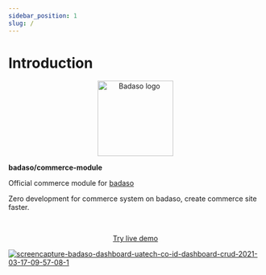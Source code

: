 ```yaml
---
sidebar_position: 1
slug: /
---
```


# Introduction

<p align="center">
  <a href="https://badaso-docs.uatech.co.id/">
    <img src="img/badaso-commerce-logo.png" width="150px" alt="Badaso logo" />  
  </a>
  <p><b>badaso/commerce-module</b></p>
</p>

<p align="left">Official commerce module for <a href="https://github.com/uasoft-indonesia/badaso">badaso</a></p>
<p align="left">Zero development for commerce system on badaso, create commerce site faster.</p>
<br />

<p align="center">
  <p align="center"><a href="https://badaso-demo.uatech.co.id/commerce" target="_blank">Try live demo</a></p>
  <a href="https://badaso-docs.uatech.co.id/">
    <img src="https://i.ibb.co/mTdhq0T/Screen-Shot-2021-12-08-at-22-47-51.png" alt="screencapture-badaso-dashboard-uatech-co-id-dashboard-crud-2021-03-17-09-57-08-1" />
  </a>
</p>
